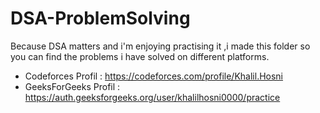 # DSA-ProblemSolving 
Because DSA matters and i'm enjoying practising it ,i made this folder so you can find the problems i have solved on different platforms.
* Codeforces Profil : <a>https://codeforces.com/profile/Khalil.Hosni</a>
* GeeksForGeeks Profil : <a>https://auth.geeksforgeeks.org/user/khalilhosni0000/practice</a>

